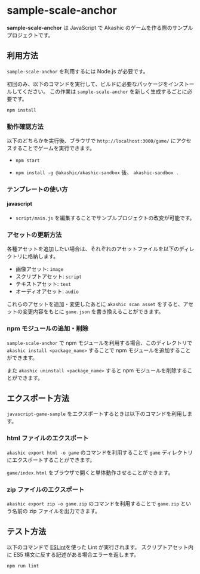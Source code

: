 # sample-scale-anchor

**sample-scale-anchor** は JavaScript で Akashic のゲームを作る際のサンプルプロジェクトです。

## 利用方法

`sample-scale-anchor` を利用するには Node.js が必要です。

初回のみ、以下のコマンドを実行して、ビルドに必要なパッケージをインストールしてください。
この作業は `sample-scale-anchor` を新しく生成するごとに必要です。

```sh
npm install
```

### 動作確認方法

以下のどちらかを実行後、ブラウザで `http://localhost:3000/game/` にアクセスすることでゲームを実行できます。

- `npm start`

- `npm install -g @akashic/akashic-sandbox` 後、 `akashic-sandbox .`

### テンプレートの使い方

#### javascript

- `script/main.js` を編集することでサンプルプロジェクトの改変が可能です。

### アセットの更新方法

各種アセットを追加したい場合は、それぞれのアセットファイルを以下のディレクトリに格納します。

- 画像アセット: `image`
- スクリプトアセット: `script`
- テキストアセット: `text`
- オーディオアセット: `audio`

これらのアセットを追加・変更したあとに `akashic scan asset` をすると、アセットの変更内容をもとに `game.json` を書き換えることができます。

### npm モジュールの追加・削除

`sample-scale-anchor` で npm モジュールを利用する場合、このディレクトリで `akashic install <package_name>` することで npm モジュールを追加することができます。

また `akashic uninstall <package_name>` すると npm モジュールを削除することができます。

## エクスポート方法

`javascript-game-sample` をエクスポートするときは以下のコマンドを利用します。

### html ファイルのエクスポート

`akashic export html -o game` のコマンドを利用することで `game` ディレクトリにエクスポートすることができます。

`game/index.html` をブラウザで開くと単体動作させることができます。

### zip ファイルのエクスポート

`akashic export zip -o game.zip` のコマンドを利用することで `game.zip` という名前の zip ファイルを出力できます。

## テスト方法

以下のコマンドで [ESLint](https://github.com/eslint/eslint "ESLint")を使った Lint が実行されます。
スクリプトアセット内に ES5 構文に反する記述がある場合エラーを返します。

```sh
npm run lint
```

